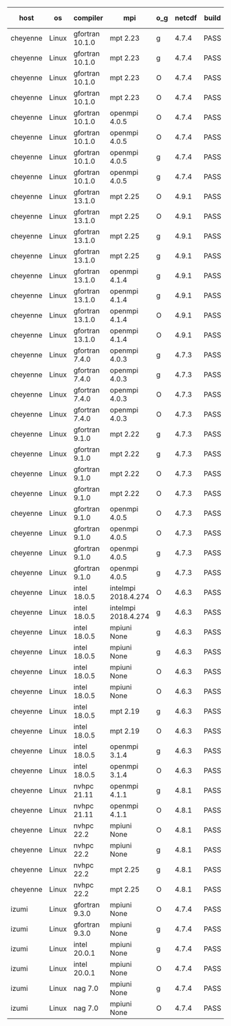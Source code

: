 

| host     | os       | compiler                              | mpi                      | o_g        | netcdf        | build       | u_pass          | u_fail          | s_pass            | s_fail            | e_pass             | e_fail             | nuopc_pass       | nuopc_fail       | artifacts link          |
|----------|----------|---------------------------------------|--------------------------|------------|---------------|-------------|-----------------|-----------------|-------------------|-------------------|--------------------|--------------------|------------------|------------------|-------------------------|
| cheyenne | Linux | gfortran 10.1.0 | mpt 2.23  | g | 4.7.4  | PASS | 14059 | 0 | 49 | 0 | 81 | 0 | 53 | 0 | <a href="https://github.com/esmf-org/esmf-test-artifacts/tree/078ea3365f32d0bff5f94b610cb57338e822f469/fix_abort_trace/gfortran/10.1.0/g/mpt/2.23" target="_blank">078ea33</a> | 
| cheyenne | Linux | gfortran 10.1.0 | mpt 2.23  | g | 4.7.4  | PASS | None | None | None | None | None | None | None | None | <a href="https://github.com/esmf-org/esmf-test-artifacts/tree/d875d9ed87ba83a2f604d517c214d3635c1c6894/fix_abort_trace/gfortran/10.1.0/g/mpt/2.23" target="_blank">d875d9e</a> | 
| cheyenne | Linux | gfortran 10.1.0 | mpt 2.23  | O | 4.7.4  | PASS | 14059 | 0 | 49 | 0 | 81 | 0 | 53 | 0 | <a href="https://github.com/esmf-org/esmf-test-artifacts/tree/ec094d23ed4594fc9009cfafc4be5d1898ec2487/fix_abort_trace/gfortran/10.1.0/O/mpt/2.23" target="_blank">ec094d2</a> | 
| cheyenne | Linux | gfortran 10.1.0 | mpt 2.23  | O | 4.7.4  | PASS | 14059 | 0 | 49 | 0 | 81 | 0 | 53 | 0 | <a href="https://github.com/esmf-org/esmf-test-artifacts/tree/85ea03ed74193ff9fe23c409a2f53d40ca589c71/fix_abort_trace/gfortran/10.1.0/O/mpt/2.23" target="_blank">85ea03e</a> | 
| cheyenne | Linux | gfortran 10.1.0 | openmpi 4.0.5  | O | 4.7.4  | PASS | 14059 | 0 | 49 | 0 | 81 | 0 | 53 | 0 | <a href="https://github.com/esmf-org/esmf-test-artifacts/tree/91ada7dd15da3daf016dd630b825bfbd420f9578/fix_abort_trace/gfortran/10.1.0/O/openmpi/4.0.5" target="_blank">91ada7d</a> | 
| cheyenne | Linux | gfortran 10.1.0 | openmpi 4.0.5  | O | 4.7.4  | PASS | 14059 | 0 | 49 | 0 | 81 | 0 | 53 | 0 | <a href="https://github.com/esmf-org/esmf-test-artifacts/tree/d411c2686d23248832d423445269781e8ded6a50/fix_abort_trace/gfortran/10.1.0/O/openmpi/4.0.5" target="_blank">d411c26</a> | 
| cheyenne | Linux | gfortran 10.1.0 | openmpi 4.0.5  | g | 4.7.4  | PASS | 14059 | 0 | 49 | 0 | 81 | 0 | 52 | 1 | <a href="https://github.com/esmf-org/esmf-test-artifacts/tree/7467ed1586d28ff4f0b18395055f1457e4806da6/fix_abort_trace/gfortran/10.1.0/g/openmpi/4.0.5" target="_blank">7467ed1</a> | 
| cheyenne | Linux | gfortran 10.1.0 | openmpi 4.0.5  | g | 4.7.4  | PASS | 14059 | 0 | 49 | 0 | 81 | 0 | 53 | 0 | <a href="https://github.com/esmf-org/esmf-test-artifacts/tree/876a4587057781899fa6f99d42f6c975740686b2/fix_abort_trace/gfortran/10.1.0/g/openmpi/4.0.5" target="_blank">876a458</a> | 
| cheyenne | Linux | gfortran 13.1.0 | mpt 2.25  | O | 4.9.1  | PASS | 14059 | 0 | 49 | 0 | 81 | 0 | 53 | 0 | <a href="https://github.com/esmf-org/esmf-test-artifacts/tree/bbb185267a8a4bb3479ea9fe358d2b76277793dd/fix_abort_trace/gfortran/13.1.0/O/mpt/2.25" target="_blank">bbb1852</a> | 
| cheyenne | Linux | gfortran 13.1.0 | mpt 2.25  | O | 4.9.1  | PASS | None | None | None | None | None | None | None | None | <a href="https://github.com/esmf-org/esmf-test-artifacts/tree/a9284d1406577581aa655019b451098822e083df/fix_abort_trace/gfortran/13.1.0/O/mpt/2.25" target="_blank">a9284d1</a> | 
| cheyenne | Linux | gfortran 13.1.0 | mpt 2.25  | g | 4.9.1  | PASS | 14059 | 0 | 49 | 0 | 81 | 0 | 53 | 0 | <a href="https://github.com/esmf-org/esmf-test-artifacts/tree/4d723998461a5b6021e731d3eb35a54694e6f274/fix_abort_trace/gfortran/13.1.0/g/mpt/2.25" target="_blank">4d72399</a> | 
| cheyenne | Linux | gfortran 13.1.0 | mpt 2.25  | g | 4.9.1  | PASS | None | None | None | None | None | None | None | None | <a href="https://github.com/esmf-org/esmf-test-artifacts/tree/31e9ddadfbab145b8c6fe0540fb67eb67265b2b0/fix_abort_trace/gfortran/13.1.0/g/mpt/2.25" target="_blank">31e9dda</a> | 
| cheyenne | Linux | gfortran 13.1.0 | openmpi 4.1.4  | g | 4.9.1  | PASS | 14059 | 0 | 49 | 0 | 81 | 0 | 44 | 9 | <a href="https://github.com/esmf-org/esmf-test-artifacts/tree/05a964f61f85eb0e5f9dd53ccbd53e7f23eca376/fix_abort_trace/gfortran/13.1.0/g/openmpi/4.1.4" target="_blank">05a964f</a> | 
| cheyenne | Linux | gfortran 13.1.0 | openmpi 4.1.4  | g | 4.9.1  | PASS | None | None | None | None | None | None | None | None | <a href="https://github.com/esmf-org/esmf-test-artifacts/tree/5323f2db7dc9d3fb606c9d7002fa35bd281d40a9/fix_abort_trace/gfortran/13.1.0/g/openmpi/4.1.4" target="_blank">5323f2d</a> | 
| cheyenne | Linux | gfortran 13.1.0 | openmpi 4.1.4  | O | 4.9.1  | PASS | 14059 | 0 | 49 | 0 | 81 | 0 | 44 | 9 | <a href="https://github.com/esmf-org/esmf-test-artifacts/tree/4cfe8462f6c5b4bae0f13586da6bb6e60df0bedf/fix_abort_trace/gfortran/13.1.0/O/openmpi/4.1.4" target="_blank">4cfe846</a> | 
| cheyenne | Linux | gfortran 13.1.0 | openmpi 4.1.4  | O | 4.9.1  | PASS | None | None | None | None | None | None | None | None | <a href="https://github.com/esmf-org/esmf-test-artifacts/tree/110d5771f112507d8d2fbc18747a94c7638c183c/fix_abort_trace/gfortran/13.1.0/O/openmpi/4.1.4" target="_blank">110d577</a> | 
| cheyenne | Linux | gfortran 7.4.0 | openmpi 4.0.3  | g | 4.7.3  | PASS | 14059 | 0 | 49 | 0 | 81 | 0 | 53 | 0 | <a href="https://github.com/esmf-org/esmf-test-artifacts/tree/30620bab5d107c634d3fe2d299d040308e60c024/fix_abort_trace/gfortran/7.4.0/g/openmpi/4.0.3" target="_blank">30620ba</a> | 
| cheyenne | Linux | gfortran 7.4.0 | openmpi 4.0.3  | g | 4.7.3  | PASS | 14059 | 0 | 49 | 0 | 81 | 0 | 53 | 0 | <a href="https://github.com/esmf-org/esmf-test-artifacts/tree/0f995d0b113d707da6d976eaed19170598ffbde8/fix_abort_trace/gfortran/7.4.0/g/openmpi/4.0.3" target="_blank">0f995d0</a> | 
| cheyenne | Linux | gfortran 7.4.0 | openmpi 4.0.3  | O | 4.7.3  | PASS | 14059 | 0 | 49 | 0 | 81 | 0 | 53 | 0 | <a href="https://github.com/esmf-org/esmf-test-artifacts/tree/b7dbaaf339c6102eb3a921b726ed6428a395b3f6/fix_abort_trace/gfortran/7.4.0/O/openmpi/4.0.3" target="_blank">b7dbaaf</a> | 
| cheyenne | Linux | gfortran 7.4.0 | openmpi 4.0.3  | O | 4.7.3  | PASS | 14059 | 0 | 49 | 0 | 81 | 0 | 53 | 0 | <a href="https://github.com/esmf-org/esmf-test-artifacts/tree/309618b1833bfd0dd85b1bb6f284fd72dcee79e2/fix_abort_trace/gfortran/7.4.0/O/openmpi/4.0.3" target="_blank">309618b</a> | 
| cheyenne | Linux | gfortran 9.1.0 | mpt 2.22  | g | 4.7.3  | PASS | 14059 | 0 | 49 | 0 | 81 | 0 | 53 | 0 | <a href="https://github.com/esmf-org/esmf-test-artifacts/tree/5b9cf31ce8cca6878a8cb6ef7ba6956338d31b1b/fix_abort_trace/gfortran/9.1.0/g/mpt/2.22" target="_blank">5b9cf31</a> | 
| cheyenne | Linux | gfortran 9.1.0 | mpt 2.22  | g | 4.7.3  | PASS | 14059 | 0 | 49 | 0 | 81 | 0 | 53 | 0 | <a href="https://github.com/esmf-org/esmf-test-artifacts/tree/6a5fd349f8efb6cff4246d1dacc895cc73e7e80d/fix_abort_trace/gfortran/9.1.0/g/mpt/2.22" target="_blank">6a5fd34</a> | 
| cheyenne | Linux | gfortran 9.1.0 | mpt 2.22  | O | 4.7.3  | PASS | 14059 | 0 | 49 | 0 | 81 | 0 | 53 | 0 | <a href="https://github.com/esmf-org/esmf-test-artifacts/tree/ab1b2ff65b70fe56b168458f7a12994b22b7488c/fix_abort_trace/gfortran/9.1.0/O/mpt/2.22" target="_blank">ab1b2ff</a> | 
| cheyenne | Linux | gfortran 9.1.0 | mpt 2.22  | O | 4.7.3  | PASS | 14059 | 0 | 49 | 0 | 81 | 0 | 53 | 0 | <a href="https://github.com/esmf-org/esmf-test-artifacts/tree/965030d6b51dd33cbe183cb8c0d669c700c12656/fix_abort_trace/gfortran/9.1.0/O/mpt/2.22" target="_blank">965030d</a> | 
| cheyenne | Linux | gfortran 9.1.0 | openmpi 4.0.5  | O | 4.7.3  | PASS | 14059 | 0 | 49 | 0 | 81 | 0 | 53 | 0 | <a href="https://github.com/esmf-org/esmf-test-artifacts/tree/c7763bfa007b1746f8b4a9716b91a1ba60822d61/fix_abort_trace/gfortran/9.1.0/O/openmpi/4.0.5" target="_blank">c7763bf</a> | 
| cheyenne | Linux | gfortran 9.1.0 | openmpi 4.0.5  | O | 4.7.3  | PASS | 14059 | 0 | 49 | 0 | 81 | 0 | 53 | 0 | <a href="https://github.com/esmf-org/esmf-test-artifacts/tree/05f0fec5da63217c2b25d4d642c8ba6bab2e7213/fix_abort_trace/gfortran/9.1.0/O/openmpi/4.0.5" target="_blank">05f0fec</a> | 
| cheyenne | Linux | gfortran 9.1.0 | openmpi 4.0.5  | g | 4.7.3  | PASS | 14059 | 0 | 49 | 0 | 81 | 0 | 53 | 0 | <a href="https://github.com/esmf-org/esmf-test-artifacts/tree/645a401573595e67d3df806fad5201344975b0f8/fix_abort_trace/gfortran/9.1.0/g/openmpi/4.0.5" target="_blank">645a401</a> | 
| cheyenne | Linux | gfortran 9.1.0 | openmpi 4.0.5  | g | 4.7.3  | PASS | 14059 | 0 | 49 | 0 | 81 | 0 | 53 | 0 | <a href="https://github.com/esmf-org/esmf-test-artifacts/tree/372f2f7e7324e9fd6151fd17290a00281f870ef8/fix_abort_trace/gfortran/9.1.0/g/openmpi/4.0.5" target="_blank">372f2f7</a> | 
| cheyenne | Linux | intel 18.0.5 | intelmpi 2018.4.274  | O | 4.6.3  | PASS | 14059 | 0 | 49 | 0 | 81 | 0 | 53 | 0 | <a href="https://github.com/esmf-org/esmf-test-artifacts/tree/f1ba783d7cc94d6600d5afb90e0d5449e10fd08a/fix_abort_trace/intel/18.0.5/O/intelmpi/2018.4.274" target="_blank">f1ba783</a> | 
| cheyenne | Linux | intel 18.0.5 | intelmpi 2018.4.274  | g | 4.6.3  | PASS | 14059 | 0 | 49 | 0 | 81 | 0 | 53 | 0 | <a href="https://github.com/esmf-org/esmf-test-artifacts/tree/ad922c83f4f2f0449a8c57712d2f2c6d52e5ae05/fix_abort_trace/intel/18.0.5/g/intelmpi/2018.4.274" target="_blank">ad922c8</a> | 
| cheyenne | Linux | intel 18.0.5 | mpiuni None  | g | 4.6.3  | PASS | 12415 | 0 | 8 | 0 | 44 | 0 | None | None | <a href="https://github.com/esmf-org/esmf-test-artifacts/tree/97ad9ea86bdd2d3572f9dbcd1dd7a3a2c2cce9b1/fix_abort_trace/intel/18.0.5/g/mpiuni/None" target="_blank">97ad9ea</a> | 
| cheyenne | Linux | intel 18.0.5 | mpiuni None  | g | 4.6.3  | PASS | None | None | None | None | None | None | None | None | <a href="https://github.com/esmf-org/esmf-test-artifacts/tree/3ac961df1bdd95581126422e099ba5e8b566a860/fix_abort_trace/intel/18.0.5/g/mpiuni/None" target="_blank">3ac961d</a> | 
| cheyenne | Linux | intel 18.0.5 | mpiuni None  | O | 4.6.3  | PASS | 12415 | 0 | 8 | 0 | 44 | 0 | None | None | <a href="https://github.com/esmf-org/esmf-test-artifacts/tree/e315a19b255f272de4a539785325156a9e8c669b/fix_abort_trace/intel/18.0.5/O/mpiuni/None" target="_blank">e315a19</a> | 
| cheyenne | Linux | intel 18.0.5 | mpiuni None  | O | 4.6.3  | PASS | None | None | None | None | None | None | None | None | <a href="https://github.com/esmf-org/esmf-test-artifacts/tree/42d1522644cd80a5bc744e1e831b8e55bf7cd0ba/fix_abort_trace/intel/18.0.5/O/mpiuni/None" target="_blank">42d1522</a> | 
| cheyenne | Linux | intel 18.0.5 | mpt 2.19  | g | 4.6.3  | PASS | 14059 | 0 | 49 | 0 | 81 | 0 | 53 | 0 | <a href="https://github.com/esmf-org/esmf-test-artifacts/tree/efa46ab8bde8ccf94e4619c1c50fecac997ed851/fix_abort_trace/intel/18.0.5/g/mpt/2.19" target="_blank">efa46ab</a> | 
| cheyenne | Linux | intel 18.0.5 | mpt 2.19  | O | 4.6.3  | PASS | 14059 | 0 | 49 | 0 | 81 | 0 | 53 | 0 | <a href="https://github.com/esmf-org/esmf-test-artifacts/tree/ea390fd1c4958a504fec5df2f09ef1a8d9ee9030/fix_abort_trace/intel/18.0.5/O/mpt/2.19" target="_blank">ea390fd</a> | 
| cheyenne | Linux | intel 18.0.5 | openmpi 3.1.4  | g | 4.6.3  | PASS | 14059 | 0 | 49 | 0 | 81 | 0 | 53 | 0 | <a href="https://github.com/esmf-org/esmf-test-artifacts/tree/5ddc51f34444da9d5cf19b91b58993a6df3e672b/fix_abort_trace/intel/18.0.5/g/openmpi/3.1.4" target="_blank">5ddc51f</a> | 
| cheyenne | Linux | intel 18.0.5 | openmpi 3.1.4  | O | 4.6.3  | PASS | 14059 | 0 | 49 | 0 | 81 | 0 | 53 | 0 | <a href="https://github.com/esmf-org/esmf-test-artifacts/tree/c0d869262c73cb8df0d0c27004d8fd7388cdd5e2/fix_abort_trace/intel/18.0.5/O/openmpi/3.1.4" target="_blank">c0d8692</a> | 
| cheyenne | Linux | nvhpc 21.11 | openmpi 4.1.1  | g | 4.8.1  | PASS | 14057 | 2 | 49 | 0 | 81 | 0 | 45 | 8 | <a href="https://github.com/esmf-org/esmf-test-artifacts/tree/e69c51f8fd8008faf65f5ce45199ac8c07b79d72/fix_abort_trace/nvhpc/21.11/g/openmpi/4.1.1" target="_blank">e69c51f</a> | 
| cheyenne | Linux | nvhpc 21.11 | openmpi 4.1.1  | O | 4.8.1  | PASS | 14055 | 4 | 49 | 0 | 81 | 0 | 45 | 8 | <a href="https://github.com/esmf-org/esmf-test-artifacts/tree/8426d3ada3b3469297c60952f948c6fc873563fa/fix_abort_trace/nvhpc/21.11/O/openmpi/4.1.1" target="_blank">8426d3a</a> | 
| cheyenne | Linux | nvhpc 22.2 | mpiuni None  | O | 4.8.1  | PASS | 12413 | 2 | 8 | 0 | 44 | 0 | None | None | <a href="https://github.com/esmf-org/esmf-test-artifacts/tree/683411b2d8ea8ed24fd3b7baad5e6094749bf60d/fix_abort_trace/nvhpc/22.2/O/mpiuni/None" target="_blank">683411b</a> | 
| cheyenne | Linux | nvhpc 22.2 | mpiuni None  | g | 4.8.1  | PASS | 12415 | 0 | 8 | 0 | 44 | 0 | None | None | <a href="https://github.com/esmf-org/esmf-test-artifacts/tree/d2159d24151ce6903796a81f8e150046de00a5fa/fix_abort_trace/nvhpc/22.2/g/mpiuni/None" target="_blank">d2159d2</a> | 
| cheyenne | Linux | nvhpc 22.2 | mpt 2.25  | g | 4.8.1  | PASS | 14059 | 0 | 49 | 0 | 81 | 0 | 45 | 8 | <a href="https://github.com/esmf-org/esmf-test-artifacts/tree/8cd522da8cccac0bf4f422af79eb18bbb9005013/fix_abort_trace/nvhpc/22.2/g/mpt/2.25" target="_blank">8cd522d</a> | 
| cheyenne | Linux | nvhpc 22.2 | mpt 2.25  | O | 4.8.1  | PASS | 14057 | 2 | 49 | 0 | 81 | 0 | 45 | 8 | <a href="https://github.com/esmf-org/esmf-test-artifacts/tree/bdd4e21db798ecf2c6a82b942eff0e42aac12b7e/fix_abort_trace/nvhpc/22.2/O/mpt/2.25" target="_blank">bdd4e21</a> | 
| izumi | Linux | gfortran 9.3.0 | mpiuni None  | O | 4.7.4  | PASS | 12415 | 0 | 8 | 0 | 44 | 0 | None | None | <a href="https://github.com/esmf-org/esmf-test-artifacts/tree/805d3f43e1edd20b866cc6fe98fe7c45d3745376/fix_abort_trace/gfortran/9.3.0/O/mpiuni/None" target="_blank">805d3f4</a> | 
| izumi | Linux | gfortran 9.3.0 | mpiuni None  | g | 4.7.4  | PASS | 12415 | 0 | 8 | 0 | 44 | 0 | None | None | <a href="https://github.com/esmf-org/esmf-test-artifacts/tree/807180666a945d71b6936b09cbf6e2837a3ca85e/fix_abort_trace/gfortran/9.3.0/g/mpiuni/None" target="_blank">8071806</a> | 
| izumi | Linux | intel 20.0.1 | mpiuni None  | g | 4.7.4  | PASS | 12415 | 0 | 8 | 0 | 44 | 0 | None | None | <a href="https://github.com/esmf-org/esmf-test-artifacts/tree/f508f74e49aeda065144d286178fbf6e245dcf78/fix_abort_trace/intel/20.0.1/g/mpiuni/None" target="_blank">f508f74</a> | 
| izumi | Linux | intel 20.0.1 | mpiuni None  | O | 4.7.4  | PASS | 12415 | 0 | 8 | 0 | 44 | 0 | None | None | <a href="https://github.com/esmf-org/esmf-test-artifacts/tree/938324a91e969a8e1323c7312a22e6a12753ef34/fix_abort_trace/intel/20.0.1/O/mpiuni/None" target="_blank">938324a</a> | 
| izumi | Linux | nag 7.0 | mpiuni None  | g | 4.7.4  | PASS | 12415 | 0 | 8 | 0 | 44 | 0 | None | None | <a href="https://github.com/esmf-org/esmf-test-artifacts/tree/a58e9f0edc0bfea7c950f540f143d733098b6089/fix_abort_trace/nag/7.0/g/mpiuni/None" target="_blank">a58e9f0</a> | 
| izumi | Linux | nag 7.0 | mpiuni None  | O | 4.7.4  | PASS | 12415 | 0 | 8 | 0 | 44 | 0 | None | None | <a href="https://github.com/esmf-org/esmf-test-artifacts/tree/5b3884cb58664d07ba32b21079e6792fd01d1a22/fix_abort_trace/nag/7.0/O/mpiuni/None" target="_blank">5b3884c</a> | 
